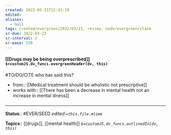 ```yaml
---
created: 2022-03-21T11:43:19 
edited: 
aliases:
  - null
tags: created/evergreen/2022/03/21, review, node/evergreen/claim
sr-due: 2022-03-23
sr-interval: 2
sr-ease: 230
---
```


#### [[Drugs may be being overprescribed]] `$=customJS.dv_funcs.evergreenHeader(dv, this)`

#TO/DO/CITE who has said this?

- from:: [[Medical treatment should be wholistic not prescriptive]] 
- works with:: [[There has been a decrease in mental health not an increase in mental illness]]

### <hr class="footnote"/>

**Status**:: #EVER/SEED 
*edited `=this.file.mtime`*

**Topics**:: [[drugs]], [[mental health]]
*`$=customJS.dv_funcs.outlinedIn(dv, this)`*
